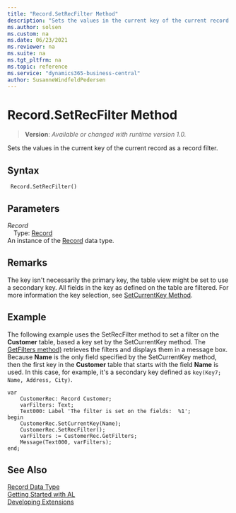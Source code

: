 ```yaml
---
title: "Record.SetRecFilter Method"
description: "Sets the values in the current key of the current record as a record filter."
ms.author: solsen
ms.custom: na
ms.date: 06/23/2021
ms.reviewer: na
ms.suite: na
ms.tgt_pltfrm: na
ms.topic: reference
ms.service: "dynamics365-business-central"
author: SusanneWindfeldPedersen
---
```

[//]: # (START>DO_NOT_EDIT)
[//]: # (IMPORTANT:Do not edit any of the content between here and the END>DO_NOT_EDIT.)
[//]: # (Any modifications should be made in the .xml files in the ModernDev repo.)
# Record.SetRecFilter Method
> **Version**: _Available or changed with runtime version 1.0._

Sets the values in the current key of the current record as a record filter.


## Syntax
```AL
 Record.SetRecFilter()
```

## Parameters
*Record*  
&emsp;Type: [Record](record-data-type.md)  
An instance of the [Record](record-data-type.md) data type.  


[//]: # (IMPORTANT: END>DO_NOT_EDIT)

## Remarks  

The key isn't necessarily the primary key, the table view might be set to use a secondary key. All fields in the key as defined on the table are filtered. For more information the key selection, see [SetCurrentKey Method](record-setcurrentkey-method.md).

## Example  

The following example uses the SetRecFilter method to set a filter on the **Customer** table, based a key set by the SetCurrentKey method. The [GetFilters method)](record-getfilters-method.md) retrieves the filters and displays them in a message box. Because **Name** is the only field specified by the SetCurrentKey method, then the first key in the **Customer** table that starts with the field **Name** is used. In this case, for example, it's a secondary key defined as `key(Key7; Name, Address, City)`.

```al
var
    CustomerRec: Record Customer;
    varFilters: Text;
    Text000: Label 'The filter is set on the fields:  %1';
begin
    CustomerRec.SetCurrentKey(Name);
    CustomerRec.SetRecFilter();
    varFilters := CustomerRec.GetFilters;
    Message(Text000, varFilters);
end;
```
  
## See Also
[Record Data Type](record-data-type.md)  
[Getting Started with AL](../../devenv-get-started.md)  
[Developing Extensions](../../devenv-dev-overview.md)